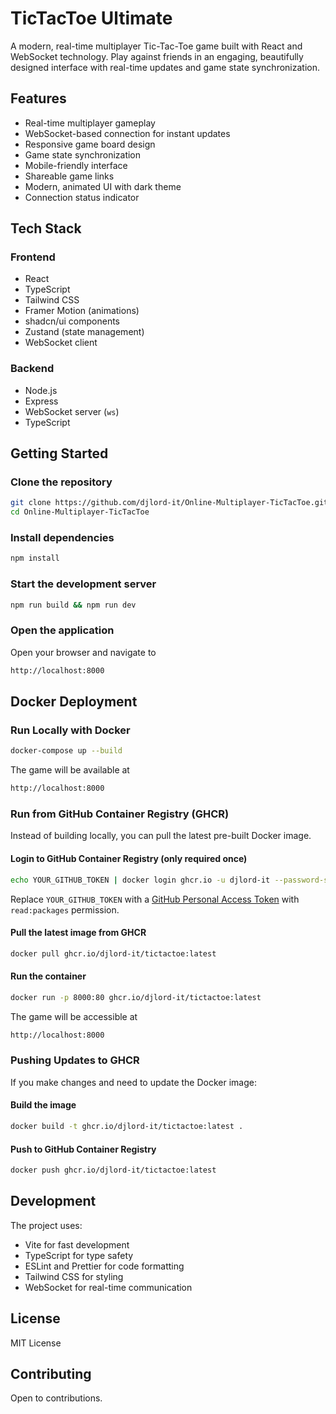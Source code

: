 # TicTacToe Ultimate

A modern, real-time multiplayer Tic-Tac-Toe game built with React and WebSocket technology. Play against friends in an engaging, beautifully designed interface with real-time updates and game state synchronization.

## Features
- Real-time multiplayer gameplay
- WebSocket-based connection for instant updates
- Responsive game board design
- Game state synchronization
- Mobile-friendly interface
- Shareable game links
- Modern, animated UI with dark theme
- Connection status indicator

## Tech Stack

### Frontend
- React
- TypeScript
- Tailwind CSS
- Framer Motion (animations)
- shadcn/ui components
- Zustand (state management)
- WebSocket client

### Backend
- Node.js
- Express
- WebSocket server (`ws`)
- TypeScript

## Getting Started

### Clone the repository
```bash
git clone https://github.com/djlord-it/Online-Multiplayer-TicTacToe.git
cd Online-Multiplayer-TicTacToe
```

### Install dependencies
```bash
npm install
```

### Start the development server
```bash
npm run build && npm run dev
```

### Open the application
Open your browser and navigate to
```bash
http://localhost:8000
```

## Docker Deployment

### Run Locally with Docker
```bash
docker-compose up --build
```
The game will be available at
```bash
http://localhost:8000
```

### Run from GitHub Container Registry (GHCR)
Instead of building locally, you can pull the latest pre-built Docker image.

#### Login to GitHub Container Registry (only required once)
```bash
echo YOUR_GITHUB_TOKEN | docker login ghcr.io -u djlord-it --password-stdin
```
Replace `YOUR_GITHUB_TOKEN` with a [GitHub Personal Access Token](https://github.com/settings/tokens/new) with `read:packages` permission.

#### Pull the latest image from GHCR
```bash
docker pull ghcr.io/djlord-it/tictactoe:latest
```

#### Run the container
```bash
docker run -p 8000:80 ghcr.io/djlord-it/tictactoe:latest
```
The game will be accessible at
```bash
http://localhost:8000
```

### Pushing Updates to GHCR
If you make changes and need to update the Docker image:

#### Build the image
```bash
docker build -t ghcr.io/djlord-it/tictactoe:latest .
```

#### Push to GitHub Container Registry
```bash
docker push ghcr.io/djlord-it/tictactoe:latest
```

## Development
The project uses:
- Vite for fast development
- TypeScript for type safety
- ESLint and Prettier for code formatting
- Tailwind CSS for styling
- WebSocket for real-time communication

## License
MIT License

## Contributing
Open to contributions.
